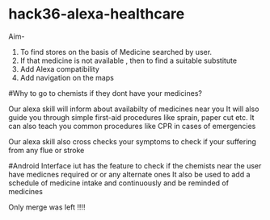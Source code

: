 # hack36-alexa-healthcare
Aim-
1. To find stores on the basis of Medicine searched by user.
2. If that medicine is not available , then to find a suitable substitute
3. Add Alexa compatibility
4. Add navigation on the maps



#Why to go to chemists if they dont have your medicines?

Our alexa skill will inform about availabilty of medicines near you
It will also guide you through simple first-aid procedures like sprain,
paper cut etc.
It can also teach you common procedures like CPR in cases of emergencies
 
Our alexa skill also cross checks your symptoms to check if your suffering from any
flue or stroke

#Android Interface
iut has the feature to check if the chemists near the user have medicnes required or
or any alternate ones
It also be used to add a schedule of medicine intake and continuously
and be reminded of medicines



Only merge was left !!!!
